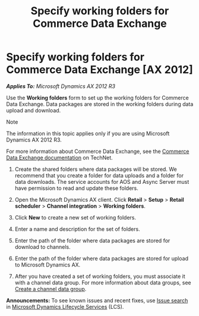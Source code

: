 ﻿---
title: Specify working folders for Commerce Data Exchange
TOCTitle: Specify working folders for Commerce Data Exchange
ms:assetid: 7287752d-5b02-4f95-9ff2-1fb8a3f9685d
ms:mtpsurl: https://technet.microsoft.com/en-us/library/Dn621058(v=AX.60)
ms:contentKeyID: 62200205
ms.date: 05/18/2015
mtps_version: v=AX.60
f1_keywords:
- Forms.RetailCDXFileStorageProvider
- MsDynAx060.Forms.RetailCDXFileStorageProvider
- 7287752d-5b02-4f95-9ff2-1fb8a3f9685d
- MsDynAx060.7287752d-5b02-4f95-9ff2-1fb8a3f9685d
---

# Specify working folders for Commerce Data Exchange [AX 2012]


_**Applies To:** Microsoft Dynamics AX 2012 R3_

Use the **Working folders** form to set up the working folders for Commerce Data Exchange. Data packages are stored in the working folders during data upload and download.


> [!NOTE]
> <P>The information in this topic applies only if you are using Microsoft Dynamics AX 2012 R3.</P>



For more information about Commerce Data Exchange, see the [Commerce Data Exchange documentation](http://go.microsoft.com/fwlink/?linkid=391057) on TechNet.

1.  Create the shared folders where data packages will be stored. We recommend that you create a folder for data uploads and a folder for data downloads. The service accounts for AOS and Async Server must have permission to read and update these folders.

2.  Open the Microsoft Dynamics AX client. Click **Retail** \> **Setup** \> **Retail scheduler** \> **Channel integration** \> **Working folders**.

3.  Click **New** to create a new set of working folders.

4.  Enter a name and description for the set of folders.

5.  Enter the path of the folder where data packages are stored for download to channels.

6.  Enter the path of the folder where data packages are stored for upload to Microsoft Dynamics AX.

7.  After you have created a set of working folders, you must associate it with a channel data group. For more information about data groups, see [Create a channel data group](create-a-channel-data-group.md).

  
**Announcements:** To see known issues and recent fixes, use [Issue search](http://go.microsoft.com/fwlink/?linkid=389258) in [Microsoft Dynamics Lifecycle Services](http://go.microsoft.com/fwlink/?linkid=306505) (LCS).

